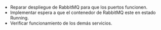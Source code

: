 - Reparar despliegue de RabbitMQ para que los puertos funcionen.
- Implementar espera a que el contenedor de RabbitMQ este en estado Running.
- Verificar funcionamiento de los demás servicios.
